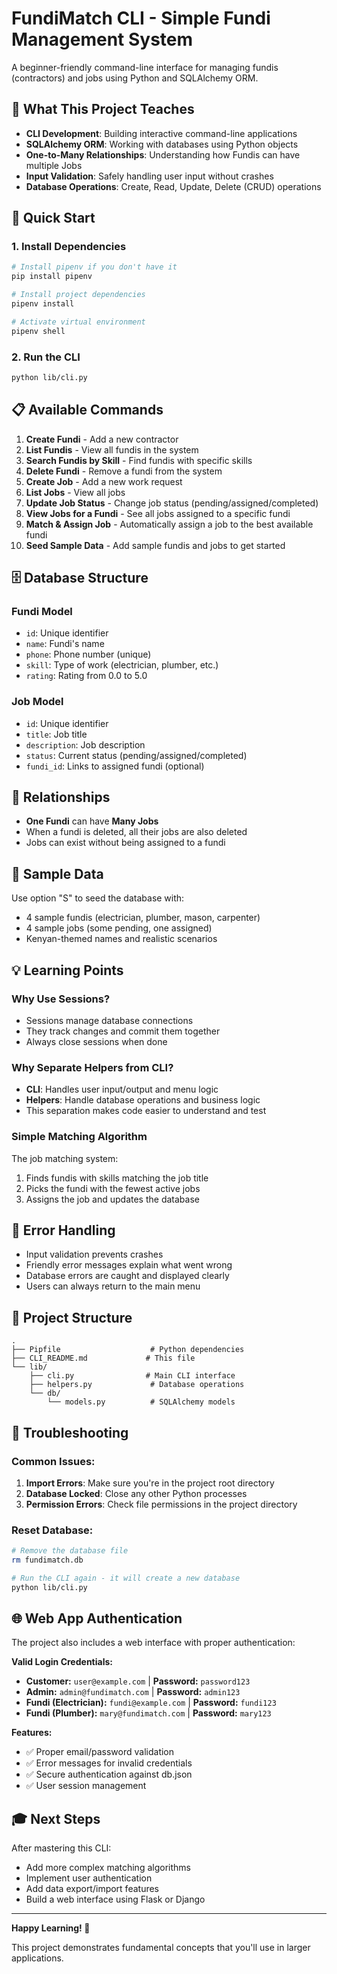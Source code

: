 # FundiMatch CLI - Simple Fundi Management System

A beginner-friendly command-line interface for managing fundis (contractors) and jobs using Python and SQLAlchemy ORM.

## 🎯 What This Project Teaches

- **CLI Development**: Building interactive command-line applications
- **SQLAlchemy ORM**: Working with databases using Python objects
- **One-to-Many Relationships**: Understanding how Fundis can have multiple Jobs
- **Input Validation**: Safely handling user input without crashes
- **Database Operations**: Create, Read, Update, Delete (CRUD) operations

## 🚀 Quick Start

### 1. Install Dependencies
```bash
# Install pipenv if you don't have it
pip install pipenv

# Install project dependencies
pipenv install

# Activate virtual environment
pipenv shell
```

### 2. Run the CLI
```bash
python lib/cli.py
```

## 📋 Available Commands

1. **Create Fundi** - Add a new contractor
2. **List Fundis** - View all fundis in the system
3. **Search Fundis by Skill** - Find fundis with specific skills
4. **Delete Fundi** - Remove a fundi from the system
5. **Create Job** - Add a new work request
6. **List Jobs** - View all jobs
7. **Update Job Status** - Change job status (pending/assigned/completed)
8. **View Jobs for a Fundi** - See all jobs assigned to a specific fundi
9. **Match & Assign Job** - Automatically assign a job to the best available fundi
10. **Seed Sample Data** - Add sample fundis and jobs to get started

## 🗄️ Database Structure

### Fundi Model
- `id`: Unique identifier
- `name`: Fundi's name
- `phone`: Phone number (unique)
- `skill`: Type of work (electrician, plumber, etc.)
- `rating`: Rating from 0.0 to 5.0

### Job Model
- `id`: Unique identifier
- `title`: Job title
- `description`: Job description
- `status`: Current status (pending/assigned/completed)
- `fundi_id`: Links to assigned fundi (optional)

## 🔗 Relationships

- **One Fundi** can have **Many Jobs**
- When a fundi is deleted, all their jobs are also deleted
- Jobs can exist without being assigned to a fundi

## 🧪 Sample Data

Use option "S" to seed the database with:
- 4 sample fundis (electrician, plumber, mason, carpenter)
- 4 sample jobs (some pending, one assigned)
- Kenyan-themed names and realistic scenarios

## 💡 Learning Points

### Why Use Sessions?
- Sessions manage database connections
- They track changes and commit them together
- Always close sessions when done

### Why Separate Helpers from CLI?
- **CLI**: Handles user input/output and menu logic
- **Helpers**: Handle database operations and business logic
- This separation makes code easier to understand and test

### Simple Matching Algorithm
The job matching system:
1. Finds fundis with skills matching the job title
2. Picks the fundi with the fewest active jobs
3. Assigns the job and updates the database

## 🚨 Error Handling

- Input validation prevents crashes
- Friendly error messages explain what went wrong
- Database errors are caught and displayed clearly
- Users can always return to the main menu

## 📁 Project Structure

```
.
├── Pipfile                    # Python dependencies
├── CLI_README.md             # This file
└── lib/
    ├── cli.py                # Main CLI interface
    ├── helpers.py             # Database operations
    └── db/
        └── models.py          # SQLAlchemy models
```

## 🔧 Troubleshooting

### Common Issues:
1. **Import Errors**: Make sure you're in the project root directory
2. **Database Locked**: Close any other Python processes
3. **Permission Errors**: Check file permissions in the project directory

### Reset Database:
```bash
# Remove the database file
rm fundimatch.db

# Run the CLI again - it will create a new database
python lib/cli.py
```

## 🌐 Web App Authentication

The project also includes a web interface with proper authentication:

**Valid Login Credentials:**
- **Customer:** `user@example.com` | **Password:** `password123`
- **Admin:** `admin@fundimatch.com` | **Password:** `admin123`
- **Fundi (Electrician):** `fundi@example.com` | **Password:** `fundi123`
- **Fundi (Plumber):** `mary@fundimatch.com` | **Password:** `mary123`

**Features:**
- ✅ Proper email/password validation
- ✅ Error messages for invalid credentials
- ✅ Secure authentication against db.json
- ✅ User session management

## 🎓 Next Steps

After mastering this CLI:
- Add more complex matching algorithms
- Implement user authentication
- Add data export/import features
- Build a web interface using Flask or Django

---

**Happy Learning! 🎉**

This project demonstrates fundamental concepts that you'll use in larger applications.
